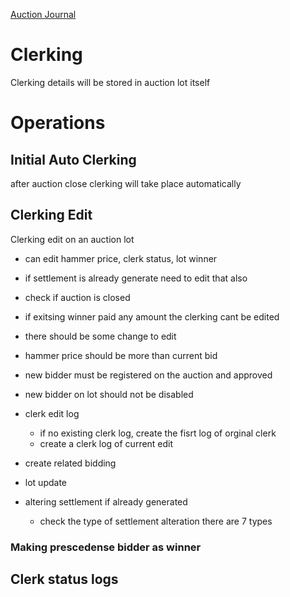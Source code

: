[Auction Journal](../README.md)

# Clerking

Clerking details will be stored in auction lot itself

# Operations

## Initial Auto Clerking

after auction close clerking will take place automatically

## Clerking Edit

Clerking edit on an auction lot

- can edit hammer price, clerk status, lot winner

- if settlement is already generate need to edit that also

- check if auction is closed

- if exitsing winner paid any amount the clerking cant be edited

- there should be some change to edit

- hammer price should be more than current bid
- new bidder must be registered on the auction and approved
- new bidder on lot should not be disabled
- clerk edit log
  - if no existing clerk log, create the fisrt log of orginal clerk
  - create a clerk log of current edit
- create related bidding
- lot update
- altering settlement if already generated
  - check the type of settlement alteration there are 7 types

### Making prescedense bidder as winner

## Clerk status logs
